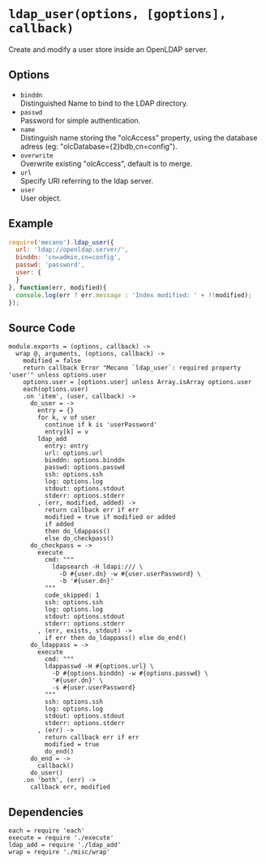 
# `ldap_user(options, [goptions], callback)`

Create and modify a user store inside an OpenLDAP server.   

## Options

*   `binddn`   
    Distinguished Name to bind to the LDAP directory.   
*   `passwd`   
    Password for simple authentication.   
*   `name`   
    Distinguish name storing the "olcAccess" property, using the database adress
    (eg: "olcDatabase={2}bdb,cn=config").   
*   `overwrite`   
    Overwrite existing "olcAccess", default is to merge.   
*   `url`   
    Specify URI referring to the ldap server.   
*   `user`   
    User object.   

## Example

```js
require('mecano').ldap_user({
  url: 'ldap://openldap.server/',
  binddn: 'cn=admin,cn=config',
  passwd: 'password',
  user: {
  }
}, function(err, modified){
  console.log(err ? err.message : 'Index modified: ' + !!modified);
});
```

## Source Code

    module.exports = (options, callback) ->
      wrap @, arguments, (options, callback) ->
        modified = false
        return callback Error "Mecano `ldap_user`: required property 'user'" unless options.user
        options.user = [options.user] unless Array.isArray options.user
        each(options.user)
        .on 'item', (user, callback) ->
          do_user = ->
            entry = {}
            for k, v of user
              continue if k is 'userPassword'
              entry[k] = v
            ldap_add
              entry: entry
              url: options.url
              binddn: options.binddn
              passwd: options.passwd
              ssh: options.ssh
              log: options.log
              stdout: options.stdout
              stderr: options.stderr
            , (err, modified, added) ->
              return callback err if err
              modified = true if modified or added
              if added
              then do_ldappass()
              else do_checkpass()
          do_checkpass = ->
            execute
              cmd: """
                ldapsearch -H ldapi:/// \
                  -D #{user.dn} -w #{user.userPassword} \
                  -b '#{user.dn}'
              """
              code_skipped: 1
              ssh: options.ssh
              log: options.log
              stdout: options.stdout
              stderr: options.stderr
            , (err, exists, stdout) ->
              if err then do_ldappass() else do_end()
          do_ldappass = ->
            execute
              cmd: """
              ldappasswd -H #{options.url} \
                -D #{options.binddn} -w #{options.passwd} \
                '#{user.dn}' \
                -s #{user.userPassword}
              """
              ssh: options.ssh
              log: options.log
              stdout: options.stdout
              stderr: options.stderr
            , (err) ->
              return callback err if err
              modified = true
              do_end()
          do_end = ->
            callback()
          do_user()
        .on 'both', (err) ->
          callback err, modified

## Dependencies

    each = require 'each'
    execute = require './execute'
    ldap_add = require './ldap_add'
    wrap = require './misc/wrap'

[index]: http://www.zytrax.com/books/ldap/apa/indeces.html


